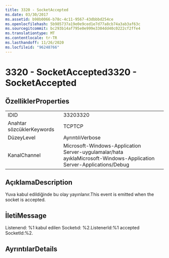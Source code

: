 ```yaml
---
title: 3320 - SocketAccepted
ms.date: 03/30/2017
ms.assetid: b98b0066-b78c-4c11-9567-43dbbbd254ce
ms.openlocfilehash: 5b985737a19e0e9ced1e7d77a8cb74a3ab3af63c
ms.sourcegitcommit: bc293b14af795e0e999e3304dd40c0222cf2ffe4
ms.translationtype: MT
ms.contentlocale: tr-TR
ms.lasthandoff: 11/26/2020
ms.locfileid: "96248766"
---
```

# <a name="3320---socketaccepted"></a><span data-ttu-id="b08b8-102">3320 - SocketAccepted</span><span class="sxs-lookup"><span data-stu-id="b08b8-102">3320 - SocketAccepted</span></span>

## <a name="properties"></a><span data-ttu-id="b08b8-103">Özellikler</span><span class="sxs-lookup"><span data-stu-id="b08b8-103">Properties</span></span>  
  
|||  
|-|-|  
|<span data-ttu-id="b08b8-104">ID</span><span class="sxs-lookup"><span data-stu-id="b08b8-104">ID</span></span>|<span data-ttu-id="b08b8-105">3320</span><span class="sxs-lookup"><span data-stu-id="b08b8-105">3320</span></span>|  
|<span data-ttu-id="b08b8-106">Anahtar sözcükler</span><span class="sxs-lookup"><span data-stu-id="b08b8-106">Keywords</span></span>|<span data-ttu-id="b08b8-107">TCP</span><span class="sxs-lookup"><span data-stu-id="b08b8-107">TCP</span></span>|  
|<span data-ttu-id="b08b8-108">Düzey</span><span class="sxs-lookup"><span data-stu-id="b08b8-108">Level</span></span>|<span data-ttu-id="b08b8-109">Ayrıntılı</span><span class="sxs-lookup"><span data-stu-id="b08b8-109">Verbose</span></span>|  
|<span data-ttu-id="b08b8-110">Kanal</span><span class="sxs-lookup"><span data-stu-id="b08b8-110">Channel</span></span>|<span data-ttu-id="b08b8-111">Microsoft-Windows-Application Server-uygulamalar/hata ayıkla</span><span class="sxs-lookup"><span data-stu-id="b08b8-111">Microsoft-Windows-Application Server-Applications/Debug</span></span>|  
  
## <a name="description"></a><span data-ttu-id="b08b8-112">Açıklama</span><span class="sxs-lookup"><span data-stu-id="b08b8-112">Description</span></span>  

 <span data-ttu-id="b08b8-113">Yuva kabul edildiğinde bu olay yayınlanır.</span><span class="sxs-lookup"><span data-stu-id="b08b8-113">This event is emitted when the socket is accepted.</span></span>  
  
## <a name="message"></a><span data-ttu-id="b08b8-114">İleti</span><span class="sxs-lookup"><span data-stu-id="b08b8-114">Message</span></span>  

 <span data-ttu-id="b08b8-115">Listenerıd: %1 kabul edilen Socketıd: %2.</span><span class="sxs-lookup"><span data-stu-id="b08b8-115">ListenerId:%1 accepted SocketId:%2.</span></span>  
  
## <a name="details"></a><span data-ttu-id="b08b8-116">Ayrıntılar</span><span class="sxs-lookup"><span data-stu-id="b08b8-116">Details</span></span>
